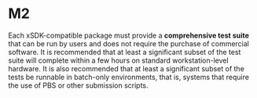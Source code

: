 # M2

Each xSDK-compatible package must provide a **comprehensive test suite** that can be run by
users and does not require the purchase of commercial software. It is recommended that at least a
significant subset of the test suite will complete within a few hours on standard workstation-level
hardware. It is also recommended that at least a significant subset of the tests be runnable in
batch-only environments, that is, systems that require the use of PBS or other submission scripts.
